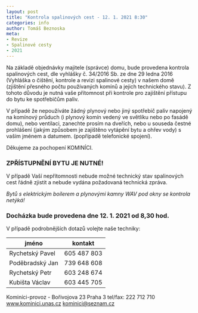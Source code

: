 ```yaml
---
layout: post
title: "Kontrola spalinových cest - 12. 1. 2021 8:30"
categories: info
author: Tomáš Beznoska
meta:
- Revize
- Spalinové cesty
- 2021
---
```


Na základě objednávky majitele (správce) domu, bude provedena kontrola spalinových cest, dle vyhlášky č. 34/2016 Sb. ze dne 29 ledna 2016 (Vyhláška o čištění, kontrole a revizi spalinové cesty) v našem domě (zjištění přesného počtu používaných komínů a jejich technického stavu). Z tohoto důvodu je nutná vaše přítomnost při kontrole pro zajištění přístupu do bytu ke spotřebičům paliv.

V případě že nepoužíváte žádný plynový nebo jiný spotřebič paliv napojený na komínový průduch (i plynový komín vedený ve světlíku nebo po fasádě domu), nebo ventilaci, zanechte prosím na dveřích, nebo u souseda čestné prohlášení (jakým způsobem je zajištěno vytápění bytu a ohřev vody) s vaším jménem a datumem. 
(popřípadě telefonické spojení).

Děkujeme za pochopení KOMINÍCI.

### ZPŘÍSTUPNĚNÍ BYTU JE NUTNÉ!

V případě Vaší nepřítomnosti nebude možné technický stav spalinových cest řádně zjistit a nebude vydána požadovaná technická zpráva.

*Bytů s elektrickým boilerem a plynovými kamny WAV pod okny se kontrola netýká!*

### Docházka bude provedena dne **12. 1. 2021 od 8,30 hod.**

V případě podrobnějších dotazů volejte naše techniky:

jméno|kontakt
-|-
Rychetský Pavel|605 487 803
Poděbradský Jan|739 648 608
Rychetský Petr|603 248 674
Kubišta Václav|603 445 705

Kominíci-provoz - Bořivojova 23 Praha 3
tel/fax: 222 712 710
www.kominici.unas.cz 
kominici@seznam.cz
